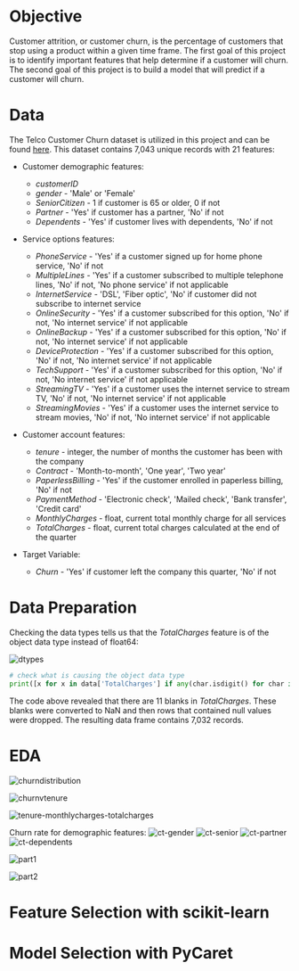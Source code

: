 # Objective
Customer attrition, or customer churn, is the percentage of customers that stop using a product within a given time frame. The first goal of this project is to identify important features that help determine if a customer will churn. The second goal of this project is to build a model that will predict if a customer will churn. 

# Data
The Telco Customer Churn dataset is utilized in this project and can be found [here](https://www.kaggle.com/blastchar/telco-customer-churn). This dataset contains 7,043 unique records with 21 features:
* Customer demographic features:
  * _customerID_
  * _gender_ - 'Male' or 'Female'
  * _SeniorCitizen_ - 1 if customer is 65 or older, 0 if not
  * _Partner_ - 'Yes' if customer has a partner, 'No' if not
  * _Dependents_ - 'Yes' if customer lives with dependents, 'No' if not
  
* Service options features:
  * _PhoneService_ - 'Yes' if a customer signed up for home phone service, 'No' if not
  * _MultipleLines_ - 'Yes' if a customer subscribed to multiple telephone lines, 'No' if not, 'No phone service' if not applicable
  * _InternetService_ - 'DSL', 'Fiber optic', 'No' if customer did not subscribe to internet service
  * _OnlineSecurity_ - 'Yes' if a customer subscribed for this option, 'No' if not, 'No internet service' if not applicable
  * _OnlineBackup_ - 'Yes' if a customer subscribed for this option, 'No' if not, 'No internet service' if not applicable
  * _DeviceProtection_ - 'Yes' if a customer subscribed for this option, 'No' if not, 'No internet service' if not applicable
  * _TechSupport_ - 'Yes' if a customer subscribed for this option, 'No' if not, 'No internet service' if not applicable
  * _StreamingTV_ - 'Yes' if a customer uses the internet service to stream TV, 'No' if not, 'No internet service' if not applicable
  * _StreamingMovies_ - 'Yes' if a customer uses the internet service to stream movies, 'No' if not, 'No internet service' if not applicable

* Customer account features:
  * _tenure_ - integer, the number of months the customer has been with the company
  * _Contract_ - 'Month-to-month', 'One year', 'Two year'
  * _PaperlessBilling_ - 'Yes' if the customer enrolled in paperless billing, 'No' if not
  * _PaymentMethod_ - 'Electronic check', 'Mailed check', 'Bank transfer', 'Credit card'
  * _MonthlyCharges_ - float, current total monthly charge for all services
  * _TotalCharges_ - float, current total charges calculated at the end of the quarter

* Target Variable:
  * _Churn_ - 'Yes' if customer left the company this quarter, 'No' if not

# Data Preparation
Checking the data types tells us that the _TotalCharges_ feature is of the object data type instead of float64:

![dtypes](https://user-images.githubusercontent.com/71897317/128095002-74769773-53d8-41e2-a803-c027f236bdd8.png)

```python
# check what is causing the object data type
print([x for x in data['TotalCharges'] if any(char.isdigit() for char in x) == False])
```
The code above revealed that there are 11 blanks in _TotalCharges_. These blanks were converted to NaN and then rows that contained null values were dropped. The resulting data frame contains 7,032 records.

# EDA

![churndistribution](https://user-images.githubusercontent.com/71897317/128102632-1640f4cd-ea20-4d1c-8e97-328d22a6baa6.png)


![churnvtenure](https://user-images.githubusercontent.com/71897317/128102861-5776b9f4-c6bc-403d-b144-9e2c551e2815.png)

![tenure-monthlycharges-totalcharges](https://user-images.githubusercontent.com/71897317/128102941-f33dcb0f-313a-4a43-8c6f-dab645ffc900.png)

Churn rate for demographic features: 
![ct-gender](https://user-images.githubusercontent.com/71897317/128104487-1e840f9f-d1c3-43c7-98c9-4bc0a979053d.png) ![ct-senior](https://user-images.githubusercontent.com/71897317/128104551-3b7ddcc8-f03e-4f3a-bd77-ee6ed2f8a97a.png) ![ct-partner](https://user-images.githubusercontent.com/71897317/128104635-960eeebd-48fb-4239-871f-73fcf949f540.png) ![ct-dependents](https://user-images.githubusercontent.com/71897317/128104741-4fc183a7-b244-4e8e-af43-a07d22e21b3d.png)


![part1](https://user-images.githubusercontent.com/71897317/128103680-0c45c84b-fd4a-494a-8a59-9290584f5bac.png)


![part2](https://user-images.githubusercontent.com/71897317/128103792-fb9bfd61-53df-46d1-8292-3757746396e0.png)


# Feature Selection with scikit-learn

# Model Selection with PyCaret
